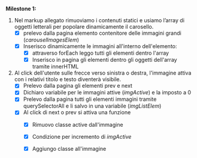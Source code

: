 **Milestone 1:**
1. Nel markup allegato rimuoviamo i contenuti statici e usiamo l’array di oggetti letterali per popolare dinamicamente il carosello.
    - [x] prelevo dalla pagina elemento contenitore delle immagini grandi (*carouselImagesElem*)
    - [x] Inserisco dinamicamente le immagini all'interno dell'elemento: 
        - [x] attraverso forEach leggo tutti gli elementi dentro l'array
        - [x] Inserisco in pagina gli elementi dentro gli oggetti dell'array tramite innerHTML

2. Al click dell'utente sulle frecce verso sinistra o destra, l'immagine attiva con i relativi titolo e testo diventerà visibile.
    - [x] Prelevo dalla pagina gli elementi prev e next
    - [x] Dichiaro variabile per le immagini attive (*imgActive*) e la imposto a 0
    - [x] Prelevo dalla pagina tutti gli elementi immagini tramite querySelectorAll e li salvo in una variabile (*imgListElem*)
    - [x] Al click di next o prev si attiva una funzione
        - [x] Rimuovo classe active dall'immagine
        - [x] Condizione per incremento di *imgActive*
        - [x] Aggiungo classe all'immagine
 



<!-- **Milestone 2:**
Aggiungere il **ciclo infinito** del carosello. Ovvero se la miniatura attiva è la prima e l'utente clicca la freccia verso destra, la miniatura che deve attivarsi sarà l'ultima e viceversa per l'ultima miniatura se l'utente clicca la freccia verso sinistra.
**BONUS 1:**
Aggiungere le thumbnails (sottoforma di miniatura) ed al click attivare l’immagine corrispondente.
**BONUS 2:**
Aggiungere funzionalità di autoplay: dopo un certo periodo di tempo (3 secondi) l’immagine attiva dovrà cambiare alla successiva.
**BONUS 3:**
Aggiungere bottoni di start/stop e di inversione del meccanismo di autoplay. -->